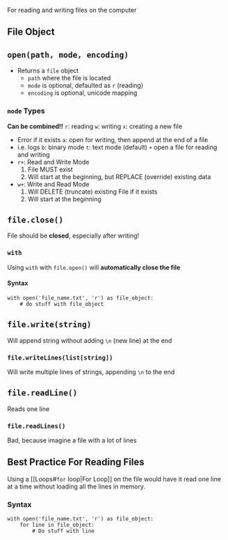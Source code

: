 For reading and writing files on the computer
## File Object
## `open(path, mode, encoding)`
- Returns a `file` object
	- `path` where the file is located
	- `mode` is optional, defaulted as `r` (reading)
	- `encoding` is optional, unicode mapping
### `mode` Types
**Can be combined!!**
`r`: reading
`w`: writing
`x`: creating a new file
- Error if it exists
`a`: open for writing, then append at the end of a file
- i.e. logs
`b`: binary mode
`t`: text mode (default)
`+` open a file for reading and writing
- `r+`: Read and Write Mode
	1. File MUST exist
	2. Will start at the beginning, but REPLACE (override) existing data
- `w+`: Write and Read Mode
	1. Will DELETE (truncate) existing File if it exists
	2. Will start at the beginning
## `file.close()`
File should be **closed**, especially after writing!
### `with`
Using `with` with `file.open()` will **automatically close the file**
#### Syntax
```
with open('file_name.txt', 'r') as file_object:
	# do stuff with file_object
```
## `file.write(string)`
Will append string without adding `\n` (new line) at the end
### `file.writeLines(list[string])`
Will write multiple lines of strings, appending `\n` to the end
## `file.readLine()`
Reads one line
### `file.readLines()`
Bad, because imagine a file with a lot of lines
## Best Practice For Reading Files
Using a [[Loops#`for` loop|For Loop]] on the file would have it read one line at a time without loading all the lines in memory.
### Syntax
```
with open('file_name.txt', 'r') as file_object:
	for line in file_object:
		# Do stuff with line
```
